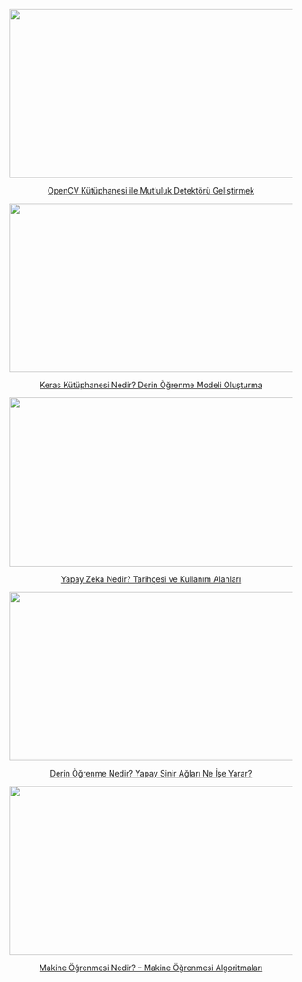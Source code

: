 <!-- OpenCV Mutluluk Detektörü -->
<p align = "center">
<img src="https://teknoloji.org/wp-content/uploads/2020/09/opencv-ile-mutluluk-detektoru.jpg.webp" width=600 height=300>
</p>
<p align = "center">
<a href="https://teknoloji.org/opencv-kutuphanesi-ile-mutluluk-detektoru-gelistirmek/">OpenCV Kütüphanesi ile Mutluluk Detektörü Geliştirmek</a>
</p>
<!-- Keras -->
<p align = "center">
<img src="https://teknoloji.org/wp-content/uploads/2020/09/keras-kutuphanesi-nedir.jpg.webp" width=600 height=300>
</p>
<p align = "center">
<a href=https://teknoloji.org/keras-kutuphanesi-nedir-derin-ogrenme-modeli-olusturma/">Keras Kütüphanesi Nedir? Derin Öğrenme Modeli Oluşturma</a>
</p>
<!-- Yapay Zeka Nedir? -->                                                                                      
<p align = "center">
<img src="https://teknoloji.org/wp-content/uploads/2020/08/yapay-zeka-nedir.jpg.webp" width=600 height=300>
</p>
<p align = "center">
<a href=https://teknoloji.org/yapay-zeka-nedir-tarihcesi-ve-kullanim-alanlari/">Yapay Zeka Nedir? Tarihçesi ve Kullanım Alanları</a>
</p>
<!-- Derin Öğrenme Nedir -->                                                                                      
<p align = "center">
<img src="https://teknoloji.org/wp-content/uploads/2020/08/derin-ogrenme-nedir.jpg.webp" width=600 height=300>
</p>
<p align = "center">
<a href=https://teknoloji.org/derin-ogrenme-nedir-yapay-sinir-aglari-ne-ise-yarar/">Derin Öğrenme Nedir? Yapay Sinir Ağları Ne İşe Yarar?</a>
</p>      
<!-- Makine Öğrenmesi Nedir -->                                                                                      
<p align = "center">
<img src="https://teknoloji.org/wp-content/uploads/2020/08/makine-ogrenmesi-nedir.jpg.webp" width=600 height=300>
</p>
<p align = "center">
<a href=https://teknoloji.org/makine-ogrenmesi-nedir-makine-ogrenmesi-algoritmalari/">Makine Öğrenmesi Nedir? – Makine Öğrenmesi Algoritmaları</a>
</p>  


